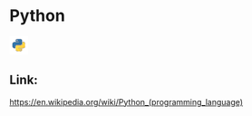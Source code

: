 # Python

![Python](images/Python.png)

## Link:
https://en.wikipedia.org/wiki/Python_(programming_language)

